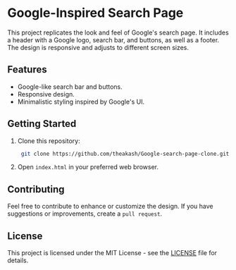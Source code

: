 # Google-Inspired Search Page

This project replicates the look and feel of Google's search page. It includes a header with a Google logo, search bar, and buttons, as well as a footer. The design is responsive and adjusts to different screen sizes.

## Features

- Google-like search bar and buttons.
- Responsive design.
- Minimalistic styling inspired by Google's UI.


<!-- ## video preview 
<video src="20231116-1532-30.2001781.mp4" controls title="Title"></video> -->

## Getting Started

1. Clone this repository:

    ```bash
     git clone https://github.com/theakash/Google-search-page-clone.git   
    ```

2. Open `index.html` in your preferred web browser.


## Contributing

Feel free to contribute to enhance or customize the design. If you have suggestions or improvements, create a `pull request`.

## License

This project is licensed under the MIT License - see the [LICENSE](LICENSE) file for details.
